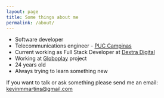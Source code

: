 ```yaml
---
layout: page
title: Some things about me
permalink: /about/
---
```


* Software developer  
* Telecommunications engineer - [PUC Campinas](https://www.puc-campinas.edu.br/) 
* Current working as Full Stack Developer at [Dextra Digital](https://dextra.com.br/pt/)
* Working at [Globoplay](https://globoplay.globo.com/) project 
* 24 years old
* Always trying to learn something new

If you want to talk or ask something please send me an email: <kevinmmartins@gmail.com>
